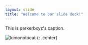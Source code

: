 ```yaml
---
layout: slide
title: "Welcome to our slide deck!"
---
```


This is parkerbxyz's caption.

![kimonotocat](https://octodex.github.com/images/kimonotocat.png)
{: .center}
